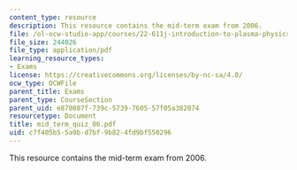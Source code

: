 ```yaml
---
content_type: resource
description: This resource contains the mid-term exam from 2006.
file: /ol-ocw-studio-app/courses/22-611j-introduction-to-plasma-physics-i-fall-2006/c7f405b55a9bd7bf9b824fd9bf550296_mid_term_quiz_06.pdf
file_size: 244026
file_type: application/pdf
learning_resource_types:
- Exams
license: https://creativecommons.org/licenses/by-nc-sa/4.0/
ocw_type: OCWFile
parent_title: Exams
parent_type: CourseSection
parent_uid: e870807f-739c-5739-7605-57f05a382074
resourcetype: Document
title: mid_term_quiz_06.pdf
uid: c7f405b5-5a9b-d7bf-9b82-4fd9bf550296
---
```

This resource contains the mid-term exam from 2006.